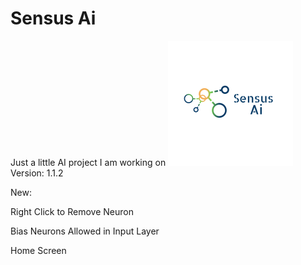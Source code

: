 # Sensus Ai
Just a little AI project I am working on
![alt text](https://raw.githubusercontent.com/Josh194/Ai/master/FFNN/src/images/logo.png)
Version: 1.1.2

New:

Right Click to Remove Neuron

Bias Neurons Allowed in Input Layer

Home Screen